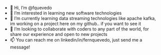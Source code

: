 - 👋 Hi, I’m @fquevedo
- 👀 I’m interested in learning new software technologies
- 🌱 I’m currently learning data streaming technologies like apache kafka, im working on a project here on my github.. if you want to see it
- 💞️ I’m looking to collaborate with coders to any part of the world, for share our experience and open to new projects
- 📫 You can reach me on linkedin/in/fernquevedo, just send me a message!

<!---
fquevedo/fquevedo is a ✨ special ✨ repository because its `README.md` (this file) appears on your GitHub profile.
You can click the Preview link to take a look at your changes.
--->

